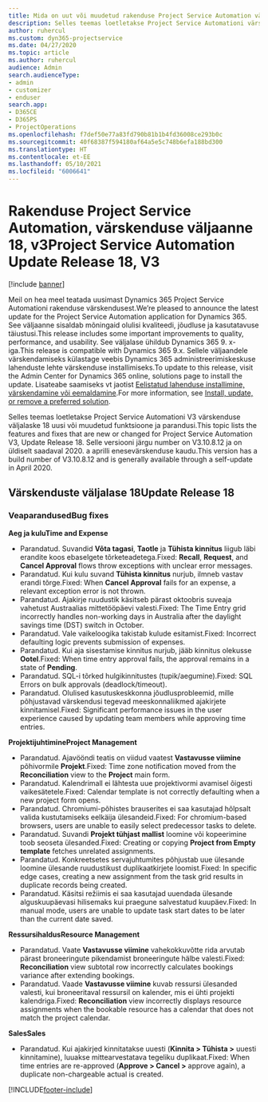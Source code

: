 ```yaml
---
title: Mida on uut või muudetud rakenduse Project Service Automation värskenduse väljaandes 18, V3
description: Selles teemas loetletakse Project Service Automationi värskenduse väljalaske 18, V3 saadaolevaid funktsioone ja parandusi.
author: ruhercul
ms.custom: dyn365-projectservice
ms.date: 04/27/2020
ms.topic: article
ms.author: ruhercul
audience: Admin
search.audienceType:
- admin
- customizer
- enduser
search.app:
- D365CE
- D365PS
- ProjectOperations
ms.openlocfilehash: f7def50e77a83fd790b81b1b4fd36008ce293b0c
ms.sourcegitcommit: 40f68387f594180af64a5e5c748b6efa188bd300
ms.translationtype: HT
ms.contentlocale: et-EE
ms.lasthandoff: 05/10/2021
ms.locfileid: "6006641"
---
```

# <a name="project-service-automation-update-release-18-v3"></a><span data-ttu-id="34571-103">Rakenduse Project Service Automation, värskenduse väljaanne 18, v3</span><span class="sxs-lookup"><span data-stu-id="34571-103">Project Service Automation Update Release 18, V3</span></span>

[!include [banner](../includes/psa-now-project-operations.md)]

<span data-ttu-id="34571-104">Meil on hea meel teatada uusimast Dynamics 365 Project Service Automationi rakenduse värskendusest.</span><span class="sxs-lookup"><span data-stu-id="34571-104">We’re pleased to announce the latest update for the Project Service Automation application for Dynamics 365.</span></span> <span data-ttu-id="34571-105">See väljaanne sisaldab mõningaid olulisi kvaliteedi, jõudluse ja kasutatavuse täiustusi.</span><span class="sxs-lookup"><span data-stu-id="34571-105">This release includes some important improvements to quality, performance, and usability.</span></span> <span data-ttu-id="34571-106">See väljalase ühildub Dynamics 365 9. x-iga.</span><span class="sxs-lookup"><span data-stu-id="34571-106">This release is compatible with Dynamics 365 9.x.</span></span> <span data-ttu-id="34571-107">Sellele väljaandele värskendamiseks külastage veebis Dynamics 365 administreerimiskeskuse lahenduste lehte värskenduse installimiseks.</span><span class="sxs-lookup"><span data-stu-id="34571-107">To update to this release, visit the Admin Center for Dynamics 365 online, solutions page to install the update.</span></span> <span data-ttu-id="34571-108">Lisateabe saamiseks vt jaotist [Eelistatud lahenduse installimine, värskendamine või eemaldamine](/power-platform/admin/install-remove-preferred-solution).</span><span class="sxs-lookup"><span data-stu-id="34571-108">For more information, see [Install, update, or remove a preferred solution](/power-platform/admin/install-remove-preferred-solution).</span></span>

<span data-ttu-id="34571-109">Selles teemas loetletakse Project Service Automationi V3 värskenduse väljalaske 18 uusi või muudetud funktsioone ja parandusi.</span><span class="sxs-lookup"><span data-stu-id="34571-109">This topic lists the features and fixes that are new or changed for Project Service Automation V3, Update Release 18.</span></span> <span data-ttu-id="34571-110">Selle versiooni järgu number on V3.10.8.12 ja on üldiselt saadaval 2020. a aprilli enesevärskenduse kaudu.</span><span class="sxs-lookup"><span data-stu-id="34571-110">This version has a build number of V3.10.8.12 and is generally available through a self-update in April 2020.</span></span>

## <a name="update-release-18"></a><span data-ttu-id="34571-111">Värskenduste väljalase 18</span><span class="sxs-lookup"><span data-stu-id="34571-111">Update Release 18</span></span>

### <a name="bug-fixes"></a><span data-ttu-id="34571-112">Veaparandused</span><span class="sxs-lookup"><span data-stu-id="34571-112">Bug fixes</span></span>

<span data-ttu-id="34571-113">**Aeg ja kulu**</span><span class="sxs-lookup"><span data-stu-id="34571-113">**Time and Expense**</span></span>

- <span data-ttu-id="34571-114">Parandatud. Suvandid **Võta tagasi**, **Taotle** ja **Tühista kinnitus** liigub läbi erandite koos ebaselgete tõrketeadetega.</span><span class="sxs-lookup"><span data-stu-id="34571-114">Fixed: **Recall**, **Request**, and **Cancel Approval** flows throw exceptions with unclear error messages.</span></span>
- <span data-ttu-id="34571-115">Parandatud. Kui kulu suvand **Tühista kinnitus** nurjub, ilmneb vastav erandi tõrge.</span><span class="sxs-lookup"><span data-stu-id="34571-115">Fixed: When **Cancel Approval** fails for an expense, a relevant exception error is not thrown.</span></span>
- <span data-ttu-id="34571-116">Parandatud. Ajakirje ruudustik käsitseb pärast oktoobris suveaja vahetust Austraalias mittetööpäevi valesti.</span><span class="sxs-lookup"><span data-stu-id="34571-116">Fixed: The Time Entry grid incorrectly handles non-working days in Australia after the daylight savings time (DST) switch in October.</span></span>
- <span data-ttu-id="34571-117">Parandatud. Vale vaikeloogika takistab kulude esitamist.</span><span class="sxs-lookup"><span data-stu-id="34571-117">Fixed: Incorrect defaulting logic prevents submission of expenses.</span></span>
- <span data-ttu-id="34571-118">Parandatud. Kui aja sisestamise kinnitus nurjub, jääb kinnitus olekusse **Ootel**.</span><span class="sxs-lookup"><span data-stu-id="34571-118">Fixed: When time entry approval fails, the approval remains in a state of **Pending**.</span></span>
- <span data-ttu-id="34571-119">Parandatud. SQL-i tõrked hulgikinnitustes (tupik/aegumine).</span><span class="sxs-lookup"><span data-stu-id="34571-119">Fixed: SQL Errors on bulk approvals (deadlock/timeout).</span></span>
- <span data-ttu-id="34571-120">Parandatud. Olulised kasutuskeskkonna jõudlusprobleemid, mille põhjustavad värskendusi tegevad meeskonnaliikmed ajakirjete kinnitamisel.</span><span class="sxs-lookup"><span data-stu-id="34571-120">Fixed: Significant performance issues in the user experience caused by updating team members while approving time entries.</span></span>

<span data-ttu-id="34571-121">**Projektijuhtimine**</span><span class="sxs-lookup"><span data-stu-id="34571-121">**Project Management**</span></span>

- <span data-ttu-id="34571-122">Parandatud. Ajavööndi teatis on viidud vaatest **Vastavusse viimine** põhivormile **Projekt**.</span><span class="sxs-lookup"><span data-stu-id="34571-122">Fixed: Time zone notification moved from the **Reconciliation** view to the **Project** main form.</span></span>
- <span data-ttu-id="34571-123">Parandatud. Kalendrimall ei lähtesta uue projektivormi avamisel õigesti vaikesätetele.</span><span class="sxs-lookup"><span data-stu-id="34571-123">Fixed: Calendar template is not correctly defaulting when a new project form opens.</span></span>
- <span data-ttu-id="34571-124">Parandatud. Chromiumi-põhistes brauserites ei saa kasutajad hõlpsalt valida kustutamiseks eelkäija ülesandeid.</span><span class="sxs-lookup"><span data-stu-id="34571-124">Fixed: For chromium-based browsers, users are unable to easily select predecessor tasks to delete.</span></span>
- <span data-ttu-id="34571-125">Parandatud. Suvandi **Projekt tühjast mallist** loomine või kopeerimine toob seoseta ülesanded.</span><span class="sxs-lookup"><span data-stu-id="34571-125">Fixed: Creating or copying **Project from Empty template** fetches unrelated assignments.</span></span>
- <span data-ttu-id="34571-126">Parandatud. Konkreetsetes servajuhtumites põhjustab uue ülesande loomine ülesande ruudustikust duplikaatkirjete loomist.</span><span class="sxs-lookup"><span data-stu-id="34571-126">Fixed: In specific edge cases, creating a new assignment from the task grid results in duplicate records being created.</span></span>
- <span data-ttu-id="34571-127">Parandatud. Käsitsi režiimis ei saa kasutajad uuendada ülesande alguskuupäevasi hilisemaks kui praegune salvestatud kuupäev.</span><span class="sxs-lookup"><span data-stu-id="34571-127">Fixed: In manual mode, users are unable to update task start dates to be later than the current date saved.</span></span>

<span data-ttu-id="34571-128">**Ressursihaldus**</span><span class="sxs-lookup"><span data-stu-id="34571-128">**Resource Management**</span></span>

- <span data-ttu-id="34571-129">Parandatud. Vaate **Vastavusse viimine** vahekokkuvõtte rida arvutab pärast broneeringute pikendamist broneeringute hälbe valesti.</span><span class="sxs-lookup"><span data-stu-id="34571-129">Fixed: **Reconciliation** view subtotal row incorrectly calculates bookings variance after extending bookings.</span></span>
- <span data-ttu-id="34571-130">Parandatud. Vaade **Vastavusse viimine** kuvab ressursi ülesanded valesti, kui broneeritaval ressursil on kalender, mis ei ühti projekti kalendriga.</span><span class="sxs-lookup"><span data-stu-id="34571-130">Fixed: **Reconciliation** view incorrectly displays resource assignments when the bookable resource has a calendar that does not match the project calendar.</span></span>

<span data-ttu-id="34571-131">**Sales**</span><span class="sxs-lookup"><span data-stu-id="34571-131">**Sales**</span></span>

- <span data-ttu-id="34571-132">Parandatud. Kui ajakirjed kinnitatakse uuesti (**Kinnita > Tühista >** uuesti kinnitamine), luuakse mittearvestatava tegeliku duplikaat.</span><span class="sxs-lookup"><span data-stu-id="34571-132">Fixed: When time entries are re-approved (**Approve > Cancel >** approve again), a duplicate non-chargeable actual is created.</span></span>


[!INCLUDE[footer-include](../includes/footer-banner.md)]